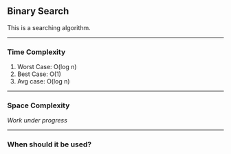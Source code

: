 ## Binary Search
This is a searching algorithm.

---
### Time Complexity
1. Worst Case: O(log n)
2. Best Case: O(1)
3. Avg case: O(log n)

---
### Space Complexity
*Work under progress*

---
### When should it be used?
